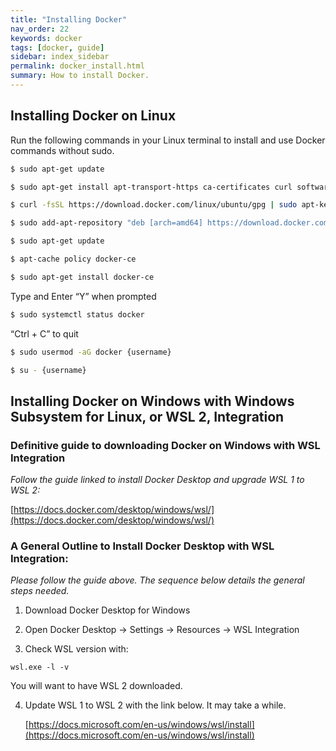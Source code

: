 ```yaml
---
title: "Installing Docker"
nav_order: 22
keywords: docker
tags: [docker, guide]
sidebar: index_sidebar
permalink: docker_install.html
summary: How to install Docker.
---
```


## Installing Docker on Linux

Run the following commands in your Linux terminal to install and use Docker
commands without sudo.

```bash
$ sudo apt-get update
```

```bash
$ sudo apt-get install apt-transport-https ca-certificates curl software-properties-common
```

```bash
$ curl -fsSL https://download.docker.com/linux/ubuntu/gpg | sudo apt-key add -
```

```bash
$ sudo add-apt-repository "deb [arch=amd64] https://download.docker.com/linux/ubuntu bionic stable"
```

```bash
$ sudo apt-get update
```

```bash
$ apt-cache policy docker-ce
```

```bash
$ sudo apt-get install docker-ce
```

Type and Enter “Y” when prompted


```bash
$ sudo systemctl status docker
```

“Ctrl + C” to quit


```bash
$ sudo usermod -aG docker {username}
```
```bash
$ su - {username}
```

## Installing Docker on Windows with Windows Subsystem for Linux, or WSL 2, Integration

### Definitive guide to downloading Docker on Windows with WSL Integration

*Follow the guide linked to install Docker Desktop and upgrade WSL 1 to WSL 2:*

[https://docs.docker.com/desktop/windows/wsl/](https://docs.docker.com/desktop/windows/wsl/)

### A General Outline to Install Docker Desktop with WSL Integration:

*Please follow the guide above. The sequence below details the general steps needed.*

1. Download Docker Desktop for Windows

2. Open Docker Desktop -> Settings -> Resources -> WSL Integration

3. Check WSL version with:
```console
wsl.exe -l -v
```
You will want to have WSL 2 downloaded.

4. Update WSL 1 to WSL 2 with the link below. It may take a while.

    [https://docs.microsoft.com/en-us/windows/wsl/install](https://docs.microsoft.com/en-us/windows/wsl/install)

